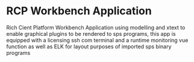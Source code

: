 # RCP Workbench Application
 Rich Cient Platform Workbench Application using modelling and xtext to enable graphical plugins to be rendered to sps programs, this app is equipped with a licensing ssh com terminal and a runtime monitoring vue function as well as ELK for layout purposes of imported sps binary programs 
